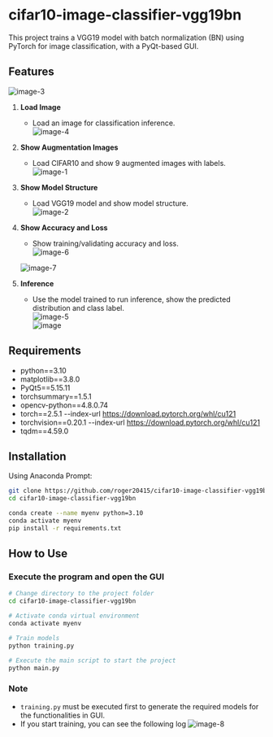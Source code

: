 # cifar10-image-classifier-vgg19bn

This project trains a VGG19 model with batch normalization (BN) using PyTorch for image classification, with a PyQt-based GUI.

## Features
![image-3](https://github.com/user-attachments/assets/cc5d89f7-3df1-4a29-b4e9-e8ee6a446a24)


1. **Load Image**  
   - Load an image for classification inference.  
   ![image-4](https://github.com/user-attachments/assets/a6503d32-efa9-48dd-9be9-42bace3ee224)

2. **Show Augmentation Images**  
   - Load CIFAR10 and show 9 augmented images with labels.  
   ![image-1](https://github.com/user-attachments/assets/104f93af-3063-4e7d-882b-7329213011bf)

3. **Show Model Structure**  
   - Load VGG19 model and show model structure.  
   ![image-2](https://github.com/user-attachments/assets/0e9c018b-c598-4287-8b50-3e1917d32d26)


4. **Show Accuracy and Loss**  
   - Show training/validating accuracy and loss.  
   ![image-6](https://github.com/user-attachments/assets/b2fea84f-06b3-4905-95e7-5aee173616dc)

   ![image-7](https://github.com/user-attachments/assets/5c16b722-2b14-4777-995e-e700d3dd9e2b)

4. **Inference**  
    - Use the model trained to run inference, show the predicted distribution and class label.  
    ![image-5](https://github.com/user-attachments/assets/0eb18835-0b68-4a16-bd1c-cf58339c1e05)  
    ![image](https://github.com/user-attachments/assets/350a431d-1a41-4a7f-ac75-81ab1652c042)

    

## Requirements

- python==3.10  
- matplotlib==3.8.0
- PyQt5==5.15.11
- torchsummary==1.5.1
- opencv-python==4.8.0.74
- torch==2.5.1 --index-url https://download.pytorch.org/whl/cu121
- torchvision==0.20.1 --index-url https://download.pytorch.org/whl/cu121
- tqdm==4.59.0

## Installation

Using Anaconda Prompt:  

```bash
git clone https://github.com/roger20415/cifar10-image-classifier-vgg19bn.git  
cd cifar10-image-classifier-vgg19bn

conda create --name myenv python=3.10
conda activate myenv
pip install -r requirements.txt
```
## How to Use
### Execute the program and open the GUI
```bash
# Change directory to the project folder
cd cifar10-image-classifier-vgg19bn

# Activate conda virtual environment
conda activate myenv

# Train models
python training.py

# Execute the main script to start the project
python main.py
```
### Note

- `training.py` must be executed first to generate the required models for the functionalities in GUI.
- If you start training, you can see the following log
  ![image-8](https://github.com/user-attachments/assets/cac5741a-2822-423f-b5a3-cba38bcb8ca9)
